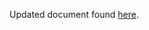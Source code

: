 Updated document found [here](https://docs.google.com/document/d/1J4_JMklwGZbA8Ed-YyIuX7IdXr0DzESDZOb9RgmqbVQ/edit?usp=sharing).